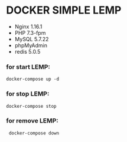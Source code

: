 # DOCKER SIMPLE LEMP
- Nginx 1.16.1
- PHP 7.3-fpm
- MySQL 5.7.22
- phpMyAdmin
- redis 5.0.5

### for start LEMP: 
``docker-compose up -d``
### for stop LEMP:
``docker-compose stop``
### for remove LEMP:
`` docker-compose down``